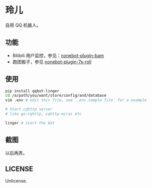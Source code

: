 # 玲儿

自用 QQ 机器人。

## 功能

- Bilibili 用户监控，参见：[nonebot-plugin-bam]
- 跑团骰子，参见 [nonebot-plugin-7s-roll]

## 使用

```bash
pip install qqbot-linger
cd /a/path/you/want/store/config/and/database
vim .env # edit this file, see `.env.sample file` for a example

# Start cqhttp server
# like go-cqhttp, cqhttp-mirai etc

linger # start the bot
```

## 截图

以后再弄。

## LICENSE

Unlicense.

[nonebot-plugin-bam]: https://github.com/7sDream/nonebot-plugin-bam
[nonebot-plugin-7s-roll]: https://github.com/7sDream/nonebot-plugin-7s-roll
